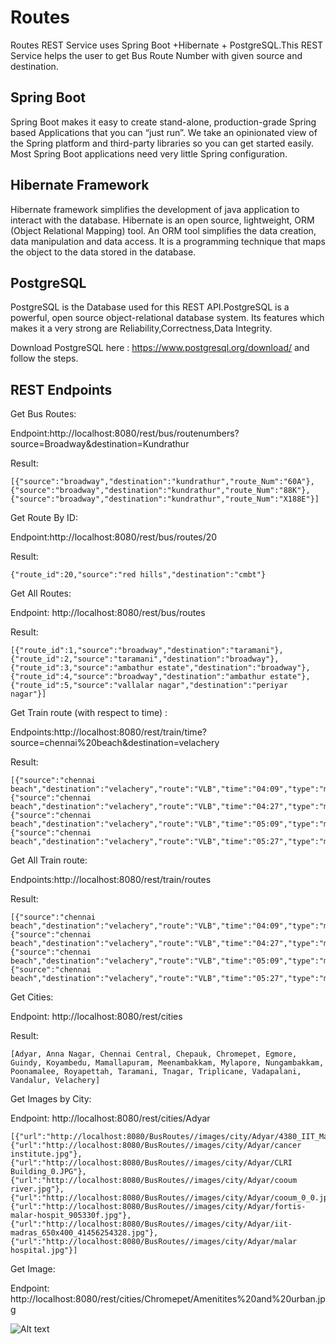 # Routes

Routes REST Service uses Spring Boot +Hibernate + PostgreSQL.This REST Service helps the user to get Bus Route Number 
with given source and destination.

Spring Boot
-------------

Spring Boot makes it easy to create stand-alone, production-grade Spring based Applications that you can “just run”. 
We take an opinionated view of the Spring platform and third-party libraries so you can get started easily.
Most Spring Boot applications need very little Spring configuration.

Hibernate Framework
--------------------

Hibernate framework simplifies the development of java application to interact with the database. 
Hibernate is an open source, lightweight, ORM (Object Relational Mapping) tool.
An ORM tool simplifies the data creation, data manipulation and data access. 
It is a programming technique that maps the object to the data stored in the database.

PostgreSQL
-----------
PostgreSQL is the Database used for this REST API.PostgreSQL is a powerful, open source object-relational database system. 
Its features which makes it a very strong are Reliability,Correctness,Data Integrity.

Download PostgreSQL here : https://www.postgresql.org/download/ and follow the steps.

REST Endpoints
----------------

Get Bus Routes:

Endpoint:http://localhost:8080/rest/bus/routenumbers?source=Broadway&destination=Kundrathur

Result:

	[{"source":"broadway","destination":"kundrathur","route_Num":"60A"},
	{"source":"broadway","destination":"kundrathur","route_Num":"88K"},
	{"source":"broadway","destination":"kundrathur","route_Num":"X188E"}]

Get Route By ID:

Endpoint:http://localhost:8080/rest/bus/routes/20

Result:

	{"route_id":20,"source":"red hills","destination":"cmbt"}


Get All Routes:

Endpoint: http://localhost:8080/rest/bus/routes 

Result:

	[{"route_id":1,"source":"broadway","destination":"taramani"},
	{"route_id":2,"source":"taramani","destination":"broadway"},
	{"route_id":3,"source":"ambathur estate","destination":"broadway"},
	{"route_id":4,"source":"broadway","destination":"ambathur estate"},
	{"route_id":5,"source":"vallalar nagar","destination":"periyar nagar"}]
	
Get Train route (with respect to time) :

Endpoints:http://localhost:8080/rest/train/time?source=chennai%20beach&destination=velachery

Result:


	[{"source":"chennai beach","destination":"velachery","route":"VLB","time":"04:09","type":"mrts"},
	{"source":"chennai beach","destination":"velachery","route":"VLB","time":"04:27","type":"mrts"},
	{"source":"chennai beach","destination":"velachery","route":"VLB","time":"05:09","type":"mrts"},
	{"source":"chennai beach","destination":"velachery","route":"VLB","time":"05:27","type":"mrts"}]

Get All Train route:

Endpoints:http://localhost:8080/rest/train/routes

Result:

	[{"source":"chennai beach","destination":"velachery","route":"VLB","time":"04:09","type":"mrts"},
	{"source":"chennai beach","destination":"velachery","route":"VLB","time":"04:27","type":"mrts"},
	{"source":"chennai beach","destination":"velachery","route":"VLB","time":"05:09","type":"mrts"},	
	{"source":"chennai beach","destination":"velachery","route":"VLB","time":"05:27","type":"mrts"}]
	
Get Cities:

Endpoint: http://localhost:8080/rest/cities

Result:

	[Adyar, Anna Nagar, Chennai Central, Chepauk, Chromepet, Egmore, Guindy, Koyambedu, Mamallapuram, Meenambakkam, Mylapore, Nungambakkam, Poonamalee, Royapettah, Taramani, Tnagar, Triplicane, Vadapalani, Vandalur, Velachery]
	
Get Images by City:

Endpoint: http://localhost:8080/rest/cities/Adyar

	[{"url":"http://localhost:8080/BusRoutes//images/city/Adyar/4380_IIT_Madras.jpg"},
	{"url":"http://localhost:8080/BusRoutes//images/city/Adyar/cancer institute.jpg"},
	{"url":"http://localhost:8080/BusRoutes//images/city/Adyar/CLRI Building_0.JPG"},
	{"url":"http://localhost:8080/BusRoutes//images/city/Adyar/cooum river.jpg"},
	{"url":"http://localhost:8080/BusRoutes//images/city/Adyar/cooum_0_0.jpg"},
	{"url":"http://localhost:8080/BusRoutes//images/city/Adyar/fortis-malar-hospit_905330f.jpg"},
	{"url":"http://localhost:8080/BusRoutes//images/city/Adyar/iit-madras_650x400_41456254328.jpg"},
	{"url":"http://localhost:8080/BusRoutes//images/city/Adyar/malar hospital.jpg"}]
	
Get Image: 

Endpoint: http://localhost:8080/rest/cities/Chromepet/Amenitites%20and%20urban.jpg

	
![Alt text](https://github.com/Saleemahmh/Routes/blob/master/src/main/resources/chennai/Chromepet/Amenitites%20and%20urban.jpg)
